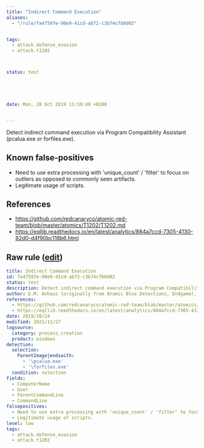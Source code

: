 ```yaml
---
title: "Indirect Command Execution"
aliases:
  - "/rule/fa47597e-90e9-41cd-ab72-c3b74cfb0d02"


tags:
  - attack.defense_evasion
  - attack.t1202



status: test





date: Mon, 28 Oct 2019 11:59:49 +0100


---
```


Detect indirect command execution via Program Compatibility Assistant (pcalua.exe or forfiles.exe).

<!--more-->


## Known false-positives

* Need to use extra processing with 'unique_count' / 'filter' to focus on outliers as opposed to commonly seen artifacts.
* Legitimate usage of scripts.



## References

* https://github.com/redcanaryco/atomic-red-team/blob/master/atomics/T1202/T1202.md
* https://eqllib.readthedocs.io/en/latest/analytics/884a7ccd-7305-4130-82d0-d4f90bc118b6.html


## Raw rule ([edit](https://github.com/SigmaHQ/sigma/edit/master/rules/windows/process_creation/proc_creation_win_indirect_cmd.yml))
```yaml
title: Indirect Command Execution
id: fa47597e-90e9-41cd-ab72-c3b74cfb0d02
status: test
description: Detect indirect command execution via Program Compatibility Assistant (pcalua.exe or forfiles.exe).
author: E.M. Anhaus (originally from Atomic Blue Detections, Endgame), oscd.community
references:
  - https://github.com/redcanaryco/atomic-red-team/blob/master/atomics/T1202/T1202.md
  - https://eqllib.readthedocs.io/en/latest/analytics/884a7ccd-7305-4130-82d0-d4f90bc118b6.html
date: 2019/10/24
modified: 2021/11/27
logsource:
  category: process_creation
  product: windows
detection:
  selection:
    ParentImage|endswith:
      - '\pcalua.exe'
      - '\forfiles.exe'
  condition: selection
fields:
  - ComputerName
  - User
  - ParentCommandLine
  - CommandLine
falsepositives:
  - Need to use extra processing with 'unique_count' / 'filter' to focus on outliers as opposed to commonly seen artifacts.
  - Legitimate usage of scripts.
level: low
tags:
  - attack.defense_evasion
  - attack.t1202

```
